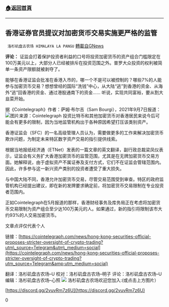 ###  [:house:返回首頁](https://github.com/ourhimalayas/txt)
---


## 香港证券官员提议对加密货币交易实施更严格的监管
` 洛杉矶盘古农场 HIMALAYA LA PANGU` [轉載自GNews](https://gnews.org/zh-hans/1526532/)

**评论：**
证监会打着保护投资者利益的口号将投资加密货币的资产组合门槛限定在100万美元以上，大部分人已经被排斥在投资范围之外。普罗大众投资的权利被简单一条资产限额就被剥夺了。

能够在香港证监会批准在香港入市的，哪一个不是可以被控制的？哪些7%的人能参与加密货币交易？想想曾经的国际“洗钱”中心，从大陆“逃”到香港的资金、从海外“逃”回香港的资金、通过港股通南下的资金……
听说，实现共同富裕，要从割大韭菜开始。

据《Cointelegraph》作者：萨姆·布尔吉（Sam Bourgi），2021年9月7日报道：
![](https://assets.gnews.org/wp-content/uploads/2021/09/2138.png)图片来源：Cointelegraph
投资比特币和其他加密货币对香港居民来说今后可能会有更多的限制，因为当地监管机构出于各种原因希望打压该类别资产。

香港证监会（SFC）的一名高级管理人员认为，需要做更多的工作来解决加密货币欺诈问题，为制定未来特区数字资产交易的指引提供线索。

根据当地报纸经济通（ETNet）发表的一篇文章的英文翻译，副行政总裁梁凤仪表示，证监会有义务扩大香港加密货币的监管范围，尤其是在无牌加密货币交易方面。她解释说，由于虚拟资产不属证券及支付方式，它们不在证监会管辖范围内。因此，许多参与这一新兴资产类别的投资者遭受了重大损失。

与中国大陆不同，香港允许加密货币交易，尽管交易范围受到审查。特区的政府监管机构已经提出建议，即在新的发牌要求确定前，将加密货币交易限制在专业投资者范围内。

正如Cointelegraph在5月报道的那样，香港财经事务及库务局正在考虑将加密货币交易限制为资产组合至少达100万美元的人。如果通过，新的指引将限制该市大约93%的人交易加密货币。

文章点评仅代表个人

链接：[https://cointelegraph.com/news/hong-kong-securities-official-proposes-stricter-oversight-of-crypto-trading?utm\_source=Telegram&utm\_medium=social](https://cointelegraph.com/news/hong-kong-securities-official-proposes-stricter-oversight-of-crypto-trading?utm_source=Telegram&amp;utm_medium=social)

翻译：洛杉矶盘古农场–U
校对：洛杉矶盘古农场–明子
评论：洛杉矶盘古农场–U
编辑：洛杉矶盘古农场–心照
![](https://assets.gnews.org/wp-content/uploads/2021/03/WhatsApp-Image-2021-06-26-at-22.05.30.jpeg)
洛杉矶盘古农场欢迎您加入:(或点击上方图片）

[https://discord.gg/2vuvRm7z6U](https://discord.gg/2vuvRm7z6U)

0

